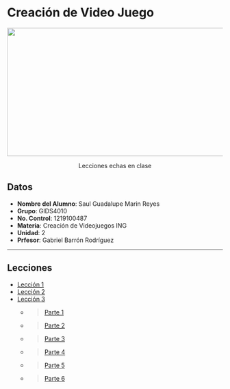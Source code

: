# Creación de Video Juego
<p align="center">
    <img src="https://user-images.githubusercontent.com/8560750/195950148-0c0df38e-5f96-45ae-87c3-6922738c612d.jpg" alt="Logo" width=1200 height=300>

  <p align="center">
    Lecciones echas en clase
    <br>
    
    
   
  </p>
</p>

## Datos

- **Nombre del Alumno**: Saul Guadalupe Marin Reyes
- **Grupo**: GIDS4010
- **No. Control**: 1219100487
- **Materia**: Creación de Videojuegos ING
- **Unidad**: 2
- **Prfesor**: Gabriel Barrón Rodríguez


---
## Lecciones

- [Lección 1](https://github.com/SaulReyes-ux/Creaci-n-videojuegos/tree/main/Leccion%201)
- [Lección 2](https://github.com/SaulReyes-ux/Creaci-n-videojuegos/tree/main/Leccion%202)
- [Lección 3](https://github.com/SaulReyes-ux/Creaci-n-videojuegos/tree/main/Leccion%203%202d/parte%201)
   * > [Parte 1](https://github.com/SaulReyes-ux/Creaci-n-videojuegos/tree/main/Leccion%203%202d/parte%201)
   * > [Parte 2](https://github.com/SaulReyes-ux/Creaci-n-videojuegos/tree/main/Leccion%203%202d/parte%202)
   * > [Parte 3](https://github.com/SaulReyes-ux/Creaci-n-videojuegos/tree/main/Leccion%203%202d/parte%203)
   * > [Parte 4](https://github.com/SaulReyes-ux/Creaci-n-videojuegos/tree/main/Leccion%203%202d/parte%204)
   * > [Parte 5](https://github.com/SaulReyes-ux/Creaci-n-videojuegos/tree/main/Leccion%203%202d/parte%205)
   * > [Parte 6](https://github.com/SaulReyes-ux/Creaci-n-videojuegos/tree/main/Leccion%203%202d/parte%206)
